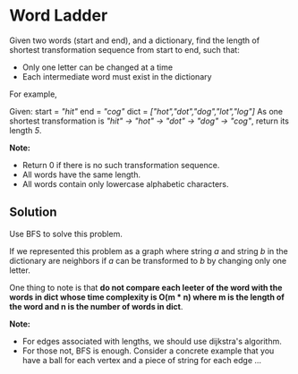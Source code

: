 # Word Ladder

Given two words (start and end), and a dictionary, find the length of shortest transformation sequence from start to end, such that:

- Only one letter can be changed at a time
- Each intermediate word must exist in the dictionary

For example,

Given:
start = _"hit"_
end = _"cog"_
dict = _["hot","dot","dog","lot","log"]_
As one shortest transformation is _"hit" -> "hot" -> "dot" -> "dog" -> "cog"_,
return its length _5_.

**Note:**
- Return 0 if there is no such transformation sequence.
- All words have the same length.
- All words contain only lowercase alphabetic characters.

## Solution

Use BFS to solve this problem.

If we represented this problem as a graph where string _a_ and string
_b_ in the dictionary are neighbors if _a_ can be transformed to _b_
by changing only one letter.

One thing to note is that **do not compare each leeter of the word with the words in dict whose time complexity is O(m * n) where m is the length of the word and n is the number of words in dict**.

**Note:**
- For edges associated with lengths, we should use dijkstra's algorithm.
- For those not, BFS is enough. Consider a concrete example that you
  have a ball for each vertex and a piece of string for each edge ...
